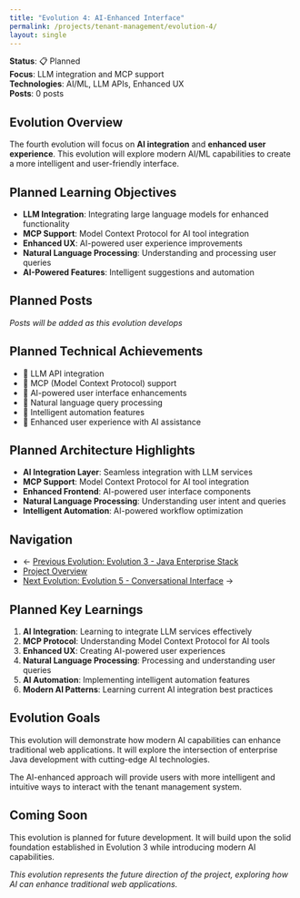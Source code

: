 ```yaml
---
title: "Evolution 4: AI-Enhanced Interface"
permalink: /projects/tenant-management/evolution-4/
layout: single
---
```


**Status**: 📋 Planned  
**Focus**: LLM integration and MCP support  
**Technologies**: AI/ML, LLM APIs, Enhanced UX  
**Posts**: 0 posts

## Evolution Overview

The fourth evolution will focus on **AI integration** and **enhanced user experience**. This evolution will explore modern AI/ML capabilities to create a more intelligent and user-friendly interface.

## Planned Learning Objectives

- **LLM Integration**: Integrating large language models for enhanced functionality
- **MCP Support**: Model Context Protocol for AI tool integration
- **Enhanced UX**: AI-powered user experience improvements
- **Natural Language Processing**: Understanding and processing user queries
- **AI-Powered Features**: Intelligent suggestions and automation

## Planned Posts

*Posts will be added as this evolution develops*

## Planned Technical Achievements

- 🔄 LLM API integration
- 🔄 MCP (Model Context Protocol) support
- 🔄 AI-powered user interface enhancements
- 🔄 Natural language query processing
- 🔄 Intelligent automation features
- 🔄 Enhanced user experience with AI assistance

## Planned Architecture Highlights

- **AI Integration Layer**: Seamless integration with LLM services
- **MCP Support**: Model Context Protocol for AI tool integration
- **Enhanced Frontend**: AI-powered user interface components
- **Natural Language Processing**: Understanding user intent and queries
- **Intelligent Automation**: AI-powered workflow optimization

## Navigation

- ← [Previous Evolution: Evolution 3 - Java Enterprise Stack](/projects/tenant-management/evolution-3/)
- [Project Overview](/projects/tenant-management/)
- [Next Evolution: Evolution 5 - Conversational Interface](/projects/tenant-management/evolution-5/) →

## Planned Key Learnings

1. **AI Integration**: Learning to integrate LLM services effectively
2. **MCP Protocol**: Understanding Model Context Protocol for AI tools
3. **Enhanced UX**: Creating AI-powered user experiences
4. **Natural Language Processing**: Processing and understanding user queries
5. **AI Automation**: Implementing intelligent automation features
6. **Modern AI Patterns**: Learning current AI integration best practices

## Evolution Goals

This evolution will demonstrate how modern AI capabilities can enhance traditional web applications. It will explore the intersection of enterprise Java development with cutting-edge AI technologies.

The AI-enhanced approach will provide users with more intelligent and intuitive ways to interact with the tenant management system.

## Coming Soon

This evolution is planned for future development. It will build upon the solid foundation established in Evolution 3 while introducing modern AI capabilities.

*This evolution represents the future direction of the project, exploring how AI can enhance traditional web applications.*
